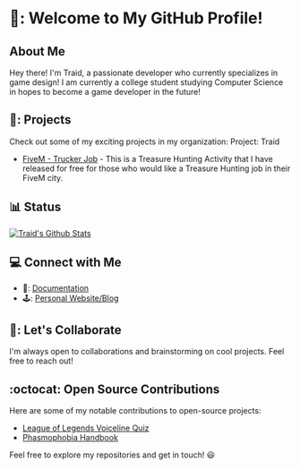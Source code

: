 # 👋: Welcome to My GitHub Profile!

## About Me

Hey there! I'm Traid, a passionate developer who currently specializes in game design! I am currently a college student studying Computer Science in hopes to become a game developer in the future!

## 🚀: Projects

Check out some of my exciting projects in my organization: Project: Traid

- [FiveM - Trucker Job](https://github.com/Program-Traid/PT-TreasureHunter) - This is a Treasure Hunting Activity that I have released for free for those who would like a Treasure Hunting job in their FiveM city.

## :bar_chart: Status

[![Traid's Github Stats](https://github-readme-stats.vercel.app/api?username=AlwaysTraid)](https://github-readme-stats.vercel.app/)

## 💻 Connect with Me

- 💼: [Documentation](https://project-traid.gitbook.io/program-traid-development/)
- 🕹️: [Personal Website/Blog](link)

## 🤝: Let's Collaborate

I'm always open to collaborations and brainstorming on cool projects. Feel free to reach out!

## :octocat: Open Source Contributions

Here are some of my notable contributions to open-source projects:

- [League of Legends Voiceline Quiz](https://github.com/AlwaysTraid/League-Of-Legends-Voiceline-Quiz)
- [Phasmophobia Handbook](https://github.com/AlwaysTraid/Phasmophobia-Handbook)


Feel free to explore my repositories and get in touch! :smiley:
